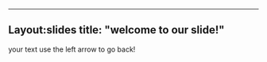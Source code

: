 ------------
Layout:slides
title: "welcome to our slide!"
------------
your text
use the left arrow to go back!
